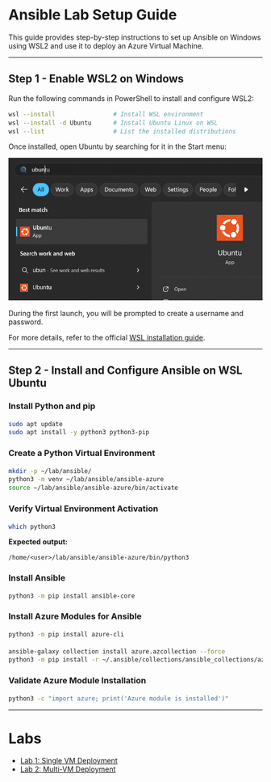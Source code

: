 # Ansible Lab Setup Guide

This guide provides step-by-step instructions to set up Ansible on Windows using WSL2 and use it to deploy an Azure Virtual Machine.

---

## Step 1 - Enable WSL2 on Windows

Run the following commands in PowerShell to install and configure WSL2:

```sh
wsl --install                # Install WSL environment
wsl --install -d Ubuntu      # Install Ubuntu Linux on WSL
wsl --list                   # List the installed distributions
```

Once installed, open Ubuntu by searching for it in the Start menu:

![Start Menu](image.png)

During the first launch, you will be prompted to create a username and password.

For more details, refer to the official [WSL installation guide](https://learn.microsoft.com/en-us/windows/wsl/install).

---

## Step 2 - Install and Configure Ansible on WSL Ubuntu

### Install Python and pip

```sh
sudo apt update
sudo apt install -y python3 python3-pip
```

### Create a Python Virtual Environment

```sh
mkdir -p ~/lab/ansible/
python3 -m venv ~/lab/ansible/ansible-azure
source ~/lab/ansible/ansible-azure/bin/activate
```

### Verify Virtual Environment Activation

```sh
which python3
```
**Expected output:**
```
/home/<user>/lab/ansible/ansible-azure/bin/python3
```

### Install Ansible

```sh
python3 -m pip install ansible-core
```

### Install Azure Modules for Ansible

```sh
python3 -m pip install azure-cli

ansible-galaxy collection install azure.azcollection --force
python3 -m pip install -r ~/.ansible/collections/ansible_collections/azure/azcollection/requirements.txt
```

### Validate Azure Module Installation

```sh
python3 -c "import azure; print('Azure module is installed')"
```

---

# Labs

- [Lab 1: Single VM Deployment](Lab1/README.md)
- [Lab 2: Multi-VM Deployment](Lab2/README.md)